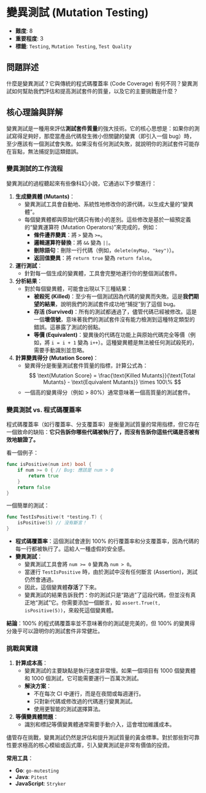 # 變異測試 (Mutation Testing)

- **難度**: 8
- **重要程度**: 3
- **標籤**: `Testing`, `Mutation Testing`, `Test Quality`

## 問題詳述

什麼是變異測試？它與傳統的程式碼覆蓋率 (Code Coverage) 有何不同？變異測試如何幫助我們評估和提高測試套件的質量，以及它的主要挑戰是什麼？

## 核心理論與詳解

變異測試是一種用來評估**測試套件質量**的強大技術。它的核心思想是：如果你的測試寫得足夠好，那麼當產品代碼發生微小但關鍵的變異（即引入一個 bug）時，至少應該有一個測試會失敗。如果沒有任何測試失敗，就說明你的測試套件可能存在盲點，無法捕捉到這類錯誤。

### 變異測試的工作流程

變異測試的過程聽起來有些像科幻小說，它通過以下步驟進行：

1. **生成變異體 (Mutants)**：
    - 變異測試工具會自動地、系統性地修改你的源代碼，以生成大量的“變異體”。
    - 每個變異體都與原始代碼只有微小的差別。這些修改是基於一組預定義的“變異運算符 (Mutation Operators)”來完成的，例如：
        - **條件邊界變異**：將 `>` 變為 `>=`。
        - **邏輯運算符替換**：將 `&&` 變為 `||`。
        - **刪除語句**：刪除一行代碼（例如，`delete(myMap, "key")`）。
        - **返回值變異**：將 `return true` 變為 `return false`。
2. **運行測試**：
    - 針對每一個生成的變異體，工具會完整地運行你的整個測試套件。
3. **分析結果**：
    - 對於每個變異體，可能會出現以下三種結果：
        - **被殺死 (Killed)**：至少有一個測試因為代碼的變異而失敗。這是**我們期望的結果**，說明我們的測試套件成功地“捕捉”到了這個 bug。
        - **存活 (Survived)**：所有的測試都通過了，儘管代碼已經被修改。這是一個**壞信號**，意味著我們的測試套件沒有能力檢測到這種特定類型的錯誤。這暴露了測試的弱點。
        - **等價 (Equivalent)**：變異後的代碼在功能上與原始代碼完全等價（例如，將 `i = i + 1` 變為 `i++`）。這種變異體是無法被任何測試殺死的，需要手動識別並忽略。
4. **計算變異得分 (Mutation Score)**：
    - 變異得分是衡量測試套件質量的指標，計算公式為：
        $$
        \text{Mutation Score} = \frac{\text{Killed Mutants}}{\text{Total Mutants} - \text{Equivalent Mutants}} \times 100\%
        $$
    *   一個高的變異得分（例如 > 80%）通常意味著一個高質量的測試套件。

### 變異測試 vs. 程式碼覆蓋率

程式碼覆蓋率（如行覆蓋率、分支覆蓋率）是衡量測試質量的常用指標，但它存在一個致命的缺陷：**它只告訴你哪些代碼被執行了，而沒有告訴你這些代碼是否被有效地驗證了。**

看一個例子：

```go
func isPositive(num int) bool {
    if num >= 0 { // Bug: 應該是 num > 0
        return true
    }
    return false
}
```

一個簡單的測試：
```go
func TestIsPositive(t *testing.T) {
    isPositive(5) // 沒有斷言！
}
```

- **程式碼覆蓋率**：這個測試會達到 100% 的行覆蓋率和分支覆蓋率，因為代碼的每一行都被執行了。這給人一種虛假的安全感。
- **變異測試**：
    - 變異測試工具會將 `num >= 0` 變異為 `num > 0`。
    - 當運行 `TestIsPositive` 時，由於測試中沒有任何斷言 (Assertion)，測試仍然會通過。
    - 因此，這個變異體**存活**了下來。
    - 變異測試的結果告訴我們：你的測試只是“路過”了這段代碼，但並沒有真正地“測試”它。你需要添加一個斷言，如 `assert.True(t, isPositive(5))`，來殺死這個變異體。

**結論**：100% 的程式碼覆蓋率並不意味著你的測試是完美的，但 100% 的變異得分幾乎可以證明你的測試套件非常健壯。

### 挑戰與實踐

1. **計算成本高**：
    - 變異測試的主要缺點是執行速度非常慢。如果一個項目有 1000 個變異體和 1000 個測試，它可能需要運行一百萬次測試。
    - **解決方案**：
        - 不在每次 CI 中運行，而是在夜間或每週運行。
        - 只對新代碼或修改過的代碼進行變異測試。
        - 使用更智能的測試選擇算法。
2. **等價變異體問題**：
    - 識別和標記等價變異體通常需要手動介入，這會增加維護成本。

儘管存在挑戰，變異測試仍然是評估和提升測試質量的黃金標準。對於那些對可靠性要求極高的核心模組或函式庫，引入變異測試是非常有價值的投資。

**常用工具**：
- **Go**: `go-mutesting`
- **Java**: `Pitest`
- **JavaScript**: `Stryker`
